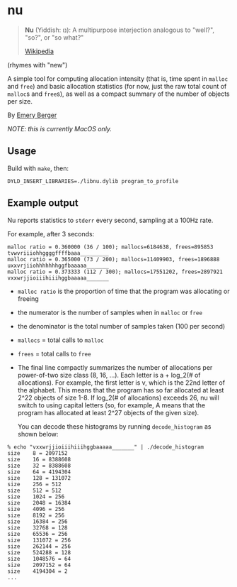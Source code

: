 # nu

> **Nu** (Yiddish: נו): A multipurpose interjection analogous to "well?", "so?", or "so what?"
> 
> [Wikipedia](https://en.wikipedia.org/wiki/List_of_English_words_of_Yiddish_origin#N)

(rhymes with "new")

A simple tool for computing allocation intensity (that is, time spent
in `malloc` and `free`) and basic allocation statistics (for now, just
the raw total count of `malloc`s and `free`s), as well as a compact
summary of the number of objects per size.

By [Emery Berger](https://emeryberger.com)

_NOTE: this is currently MacOS only._

## Usage

Build with `make`, then:

```
DYLD_INSERT_LIBRARIES=./libnu.dylib program_to_profile
```

## Example output

Nu reports statistics to `stderr` every second, sampling at a 100Hz rate.

For example, after 3 seconds:
```
malloc ratio = 0.360000 (36 / 100); mallocs=6184638, frees=895853
tvwvriiiohhggggffffbaaa_________
malloc ratio = 0.365000 (73 / 200); mallocs=11409903, frees=1896888
uxxvrjiiohhhhhhhggfbaaaaa_______
malloc ratio = 0.373333 (112 / 300); mallocs=17551202, frees=2897921
vxxwrjjioiiihiiihggbaaaaa_______
```

* `malloc ratio` is the proportion of time that the program was allocating or freeing
* the numerator is the number of samples when in `malloc` or `free`
* the denominator is the total number of samples taken (100 per second)
* `mallocs` = total calls to `malloc`
* `frees` = total calls to `free`

* The final line compactly summarizes the number of allocations per
  power-of-two size class (8, 16, ...).  Each letter is a + log_2(# of
  allocations). For example, the first letter is v, which is the 22nd
  letter of the alphabet. This means that the program has so far
  allocated at least 2^22 objects of size 1-8. If log_2(# of
  allocations) exceeds 26, nu will switch to using capital letters
  (so, for example, A means that the program has allocated at least
  2^27 objects of the given size).

  You can decode these histograms by running `decode_histogram` as shown below:

```
% echo "vxxwrjjioiiihiiihggbaaaaa_______" | ./decode_histogram
size	8 = 2097152
size	16 = 8388608
size	32 = 8388608
size	64 = 4194304
size	128 = 131072
size	256 = 512
size	512 = 512
size	1024 = 256
size	2048 = 16384
size	4096 = 256
size	8192 = 256
size	16384 = 256
size	32768 = 128
size	65536 = 256
size	131072 = 256
size	262144 = 256
size	524288 = 128
size	1048576 = 64
size	2097152 = 64
size	4194304 = 2
...
```
